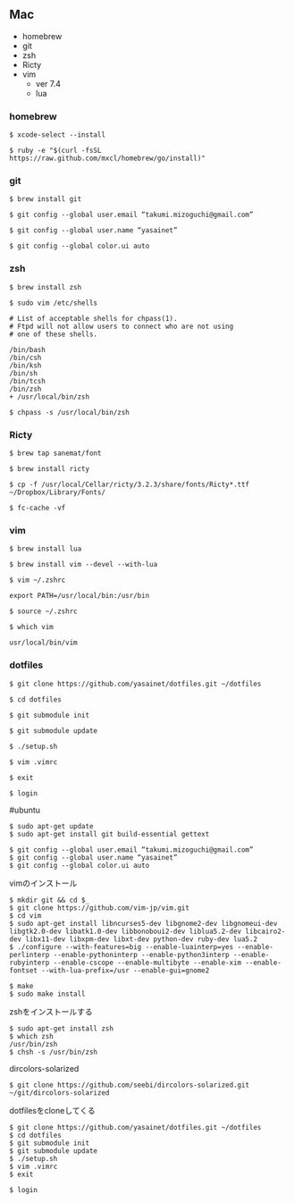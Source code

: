 ## Mac 

* homebrew
* git
* zsh
* Ricty
* vim
  * ver 7.4
  * lua


### homebrew

`$ xcode-select --install`

`$ ruby -e "$(curl -fsSL https://raw.github.com/mxcl/homebrew/go/install)"`

### git
`$ brew install git`

`$ git config --global user.email “takumi.mizoguchi@gmail.com”`

`$ git config --global user.name “yasainet”`

`$ git config --global color.ui auto`


### zsh

`$ brew install zsh`

`$ sudo vim /etc/shells`
```
# List of acceptable shells for chpass(1).
# Ftpd will not allow users to connect who are not using
# one of these shells.

/bin/bash
/bin/csh
/bin/ksh
/bin/sh
/bin/tcsh
/bin/zsh
+ /usr/local/bin/zsh
```

`$ chpass -s /usr/local/bin/zsh`

### Ricty
`$ brew tap sanemat/font`

`$ brew install ricty`

`$ cp -f /usr/local/Cellar/ricty/3.2.3/share/fonts/Ricty*.ttf ~/Dropbox/Library/Fonts/`

`$ fc-cache -vf`

### vim
`$ brew install lua`

`$ brew install vim --devel --with-lua`

`$ vim ~/.zshrc`
```
export PATH=/usr/local/bin:/usr/bin
```

`$ source ~/.zshrc`

`$ which vim`
```
usr/local/bin/vim
```

### dotfiles
`$ git clone https://github.com/yasainet/dotfiles.git ~/dotfiles`

`$ cd dotfiles`

`$ git submodule init`

`$ git submodule update`

`$ ./setup.sh`

`$ vim .vimrc`

`$ exit`

`$ login`

#ubuntu

    $ sudo apt-get update
    $ sudo apt-get install git build-essential gettext

    $ git config --global user.email “takumi.mizoguchi@gmail.com”
    $ git config --global user.name “yasainet”
    $ git config --global color.ui auto

vimのインストール

    $ mkdir git && cd $_
    $ git clone https://github.com/vim-jp/vim.git
    $ cd vim
    $ sudo apt-get install libncurses5-dev libgnome2-dev libgnomeui-dev libgtk2.0-dev libatk1.0-dev libbonoboui2-dev liblua5.2-dev libcairo2-dev libx11-dev libxpm-dev libxt-dev python-dev ruby-dev lua5.2
    $ ./configure --with-features=big --enable-luainterp=yes --enable-perlinterp --enable-pythoninterp --enable-python3interp --enable-rubyinterp --enable-cscope --enable-multibyte --enable-xim --enable-fontset --with-lua-prefix=/usr --enable-gui=gnome2

    $ make
    $ sudo make install

zshをインストールする

    $ sudo apt-get install zsh
    $ which zsh
    /usr/bin/zsh
    $ chsh -s /usr/bin/zsh

dircolors-solarized

    $ git clone https://github.com/seebi/dircolors-solarized.git ~/git/dircolors-solarized

dotfilesをcloneしてくる

    $ git clone https://github.com/yasainet/dotfiles.git ~/dotfiles
    $ cd dotfiles
    $ git submodule init
    $ git submodule update
    $ ./setup.sh
    $ vim .vimrc
    $ exit

    $ login
